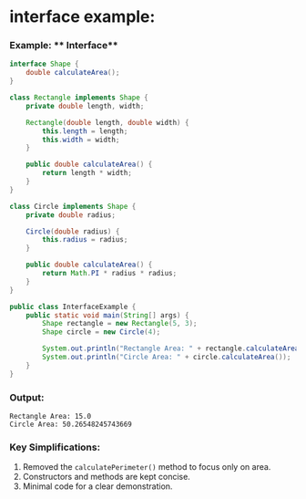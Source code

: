 # interface example:

### Example: ** Interface**

```java
interface Shape {
    double calculateArea();
}

class Rectangle implements Shape {
    private double length, width;

    Rectangle(double length, double width) {
        this.length = length;
        this.width = width;
    }

    public double calculateArea() {
        return length * width;
    }
}

class Circle implements Shape {
    private double radius;

    Circle(double radius) {
        this.radius = radius;
    }

    public double calculateArea() {
        return Math.PI * radius * radius;
    }
}

public class InterfaceExample {
    public static void main(String[] args) {
        Shape rectangle = new Rectangle(5, 3);
        Shape circle = new Circle(4);

        System.out.println("Rectangle Area: " + rectangle.calculateArea());
        System.out.println("Circle Area: " + circle.calculateArea());
    }
}
```

### Output:
```
Rectangle Area: 15.0
Circle Area: 50.26548245743669
```

### Key Simplifications:
1. Removed the `calculatePerimeter()` method to focus only on area.
2. Constructors and methods are kept concise.
3. Minimal code for a clear demonstration.
